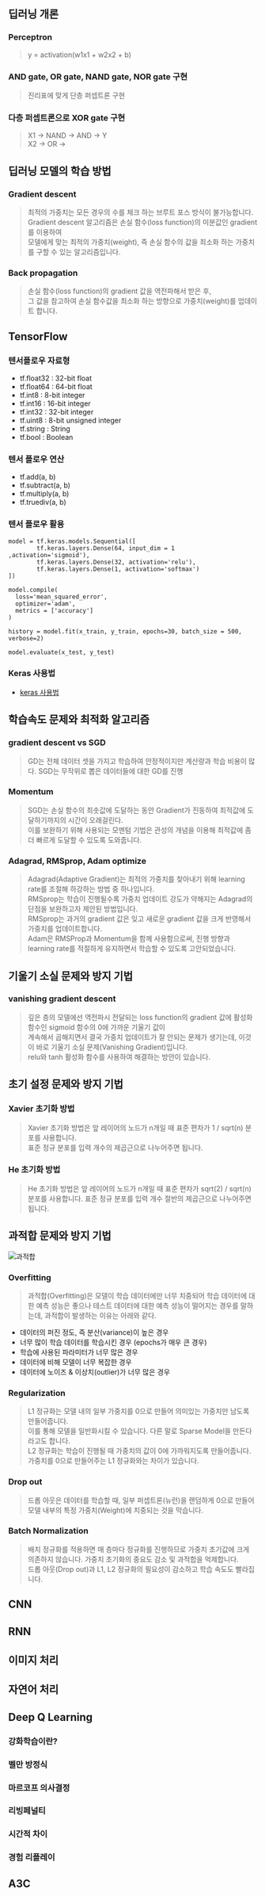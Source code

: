 ## 딥러닝 개론

### Perceptron
> y = activation(w1x1 + w2x2 + b)

### AND gate, OR gate, NAND gate, NOR gate 구현
> 진리표에 맞게 단층 퍼셉트론 구현

### 다층 퍼셉트론으로 XOR gate 구현
> X1 -> NAND -> AND -> Y     
> X2 ->  OR  -> 

## 딥러닝 모델의 학습 방법

### Gradient descent
> 최적의 가중치는 모든 경우의 수를 체크 하는 브루트 포스 방식이 불가능합니다.         
> Gradient descent 알고리즘은 손실 함수(loss function)의 미분값인 gradient를 이용하여          
> 모델에게 맞는 최적의 가중치(weight), 즉 손실 함수의 값을 최소화 하는 가중치를 구할 수 있는 알고리즘입니다.

### Back propagation
> 손실 함수(loss function)의 gradient 값을 역전파해서 받은 후,        
> 그 값을 참고하여 손실 함수값을 최소화 하는 방향으로 가중치(weight)를 업데이트 합니다.

## TensorFlow

### 텐서플로우 자료형
- tf.float32 : 32-bit float
- tf.float64 : 64-bit float
- tf.int8 : 8-bit integer
- tf.int16 : 16-bit integer
- tf.int32 : 32-bit integer
- tf.uint8 : 8-bit unsigned integer
- tf.string : String
- tf.bool : Boolean

### 텐서 플로우 연산
- tf.add(a, b)
- tf.subtract(a, b)
- tf.multiply(a, b)
- tf.truediv(a, b)

### 텐서 플로우 활용
```
model = tf.keras.models.Sequential([
        tf.keras.layers.Dense(64, input_dim = 1 ,activation='sigmoid'),
        tf.keras.layers.Dense(32, activation='relu'),
        tf.keras.layers.Dense(1, activation='softmax')
])

model.compile(
  loss='mean_squared_error',
  optimizer='adam',
  metrics = ['accuracy']
)

history = model.fit(x_train, y_train, epochs=30, batch_size = 500, verbose=2)

model.evaluate(x_test, y_test)
```

### Keras 사용법
- [keras 사용법](https://www.tensorflow.org/api_docs/python/tf/keras/layers/Dense)

## 학습속도 문제와 최적화 알고리즘

### gradient descent vs SGD
> GD는 전체 데이터 셋을 가지고 학습하여 안정적이지만 계산량과 학습 비용이 많다.
> SGD는 무작위로 뽑은 데이터들에 대한 GD를 진행

### Momentum
> SGD는 손실 함수의 최솟값에 도달하는 동안 Gradient가 진동하여 최적값에 도달하기까지의 시간이 오래걸린다.      
> 이를 보완하기 위해 사용되는 모멘텀 기법은 관성의 개념을 이용해 최적값에 좀 더 빠르게 도달할 수 있도록 도와줍니다.

### Adagrad, RMSprop, Adam optimize
> Adagrad(Adaptive Gradient)는 최적의 가중치를 찾아내기 위해 learning rate를 조절해 하강하는 방법 중 하나입니다.     
> RMSprop는 학습이 진행될수록 가중치 업데이트 강도가 약해지는 Adagrad의 단점을 보완하고자 제안된 방법입니다.      
> RMSprop는 과거의 gradient 값은 잊고 새로운 gradient 값을 크게 반영해서 가중치를 업데이트합니다.     
> Adam은 RMSProp과 Momentum을 함께 사용함으로써, 진행 방향과 learning rate를 적절하게 유지하면서 학습할 수 있도록 고안되었습니다.

## 기울기 소실 문제와 방지 기법

### vanishing gradient descent
> 깊은 층의 모델에선 역전파시 전달되는 loss function의 gradient 값에 활성화 함수인 sigmoid 함수의 0에 가까운 기울기 값이    
> 계속해서 곱해지면서 결국 가중치 업데이트가 잘 안되는 문제가 생기는데, 이것이 바로 기울기 소실 문제(Vanishing Gradient)입니다.    
> relu와 tanh 활성화 함수를 사용하여 해결하는 방안이 있습니다.

## 초기 설정 문제와 방지 기법

### Xavier 초기화 방법
> Xavier 초기화 방법은 앞 레이어의 노드가 n개일 때 표준 편차가 1 / sqrt(n) 분포를 사용합니다.   
> 표준 정규 분포를 입력 개수의 제곱근으로 나누어주면 됩니다.

### He 초기화 방법
> He 초기화 방법은 앞 레이어의 노드가 n개일 때 표준 편차가 sqrt(2) / sqrt(n) 분포를 사용합니다.
> 표준 정규 분포를 입력 개수 절반의 제곱근으로 나누어주면 됩니다.

## 과적합 문제와 방지 기법
![과적합](https://t1.daumcdn.net/cfile/tistory/216C294D572DE7E904)

### Overfitting
> 과적합(Overfitting)은 모델이 학습 데이터에만 너무 치중되어 학습 데이터에 대한 예측 성능은 좋으나 
> 테스트 데이터에 대한 예측 성능이 떨어지는 경우를 말하는데, 과적합이 발생하는 이유는 아래와 같다.
- 데이터의 퍼진 정도, 즉 분산(variance)이 높은 경우
- 너무 많이 학습 데이터를 학습시킨 경우 (epochs가 매우 큰 경우)
- 학습에 사용된 파라미터가 너무 많은 경우
- 데이터에 비해 모델이 너무 복잡한 경우
- 데이터에 노이즈 & 이상치(outlier)가 너무 많은 경우

### Regularization
> L1 정규화는 모델 내의 일부 가중치를 0으로 만들어 의미있는 가중치만 남도록 만들어줍니다.     
> 이를 통해 모델을 일반화시킬 수 있습니다. 다른 말로 Sparse Model을 만든다라고도 합니다.     
> L2 정규화는 학습이 진행될 때 가중치의 값이 0에 가까워지도록 만들어줍니다.     
> 가중치를 0으로 만들어주는 L1 정규화와는 차이가 있습니다.

### Drop out
> 드롭 아웃은 데이터를 학습할 때, 일부 퍼셉트론(뉴런)을 랜덤하게 0으로 만들어 모델 내부의 특정 가중치(Weight)에 치중되는 것을 막습니다.

### Batch Normalization
> 배치 정규화를 적용하면 매 층마다 정규화를 진행하므로 가중치 초기값에 크게 의존하지 않습니다. 가중치 초기화의 중요도 감소 및 과적합을 억제합니다.        
> 드롭 아웃(Drop out)과 L1, L2 정규화의 필요성이 감소하고 학습 속도도 빨라집니다.

## CNN

## RNN

## 이미지 처리

## 자연어 처리

## Deep Q Learning

### 강화학습이란?

### 벨만 방정식

### 마르코프 의사결정

### 리빙페널티

### 시간적 차이

### 경험 리플레이

## A3C
